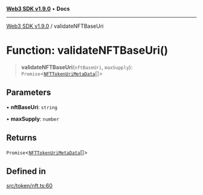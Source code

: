 [**Web3 SDK v1.9.0**](../README.md) • **Docs**

***

[Web3 SDK v1.9.0](../globals.md) / validateNFTBaseUri

# Function: validateNFTBaseUri()

> **validateNFTBaseUri**(`nftBaseUri`, `maxSupply`): `Promise`\<[`NFTTokenUriMetaData`](../interfaces/NFTTokenUriMetaData.md)[]\>

## Parameters

• **nftBaseUri**: `string`

• **maxSupply**: `number`

## Returns

`Promise`\<[`NFTTokenUriMetaData`](../interfaces/NFTTokenUriMetaData.md)[]\>

## Defined in

[src/token/nft.ts:60](https://github.com/Mystic-Nayy/alephium-web3/blob/ee41f5e0e7d7fb0b155fe62f05b2ac03772895ca/packages/web3/src/token/nft.ts#L60)
